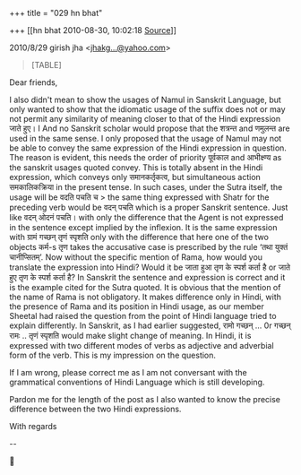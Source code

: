 +++
title = "029 hn bhat"

+++
[[hn bhat	2010-08-30, 10:02:18 [Source](https://groups.google.com/g/bvparishat/c/doVnFJCjbHg)]]



  
  

2010/8/29 girish jha \<[jhakg...@yahoo.com]()\>

  

> [TABLE]

  

Dear friends,

  

I also didn't mean to show the usages of Namul in Sanskrit Language, but only wanted to show that the idiomatic usage of the suffix does not or may not permit any similarity of meaning closer to that of the Hindi expression जाते हुए। I And no Sanskrit scholar would propose that the शत्रन्त and णमुलन्त are used in the same sense. I only proposed that the usage of Namul may not be able to convey the same expression of the Hindi expression in question. The reason is evident, this needs the order of priority पूर्वकाल and आभीक्ष्ण्य as the sanskrit usages quoted convey. This is totally absent in the Hindi expression, which conveys only समानकर्तृकत्व, but simultaneous action समकालिकक्रिया in the present tense. In such cases, under the Sutra itself, the usage will be वदति पचति च > the same thing expressed with Shatr for the preceding verb would be वदन् पचति which is a proper Sanskrit sentence. Just like वदन् ओदनं पचति। with only the difference that the Agent is not expressed in the sentence except implied by the inflexion. It is the same expression with ग्रामं गच्छन् तृणं स्पृशति only with the difference that here one of the two objects कर्म-s तृण takes the accusative case is prescribed by the rule ‘तथा युक्तं चानीप्सितम्’. Now without the specific mention of Rama, how would you translate the expression into Hindi? Would it be जाता हुआ तृण के स्पर्श कर्ता है or जाते हुए तृण के स्पर्श कर्ता है? In Sanskrit the sentence and expression is correct and it is the example cited for the Sutra quoted. It is obvious that the mention of the name of Rama is not obligatory. It makes difference only in Hindi, with the presence of Rama and its position in Hindi usage, as our member Sheetal had raised the question from the point of Hindi language tried to explain differently. In Sanskrit, as I had earlier suggested, रामो गच्छन् ... 0r गच्छन् रामः .. तृणं स्पृशति would make slight change of meaning. In Hindi, it is expressed with two different modes of verbs as adjective and adverbial form of the verb. This is my impression on the question.

  

If I am wrong, please correct me as I am not conversant with the grammatical conventions of Hindi Language which is still developing.

  

Pardon me for the length of the post as I also wanted to know the precise difference between the two Hindi expressions.

  

With regards

--



